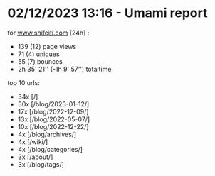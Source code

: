 # 02/12/2023 13:16 - Umami report
for www.shifeiti.com [24h] :

 - 139 (12) page views
 - 71 (4) uniques
 - 55 (7) bounces
 - 2h 35' 21'' (-1h 9' 57'') totaltime


top 10 urls:
 - 34x [/]
 - 30x [/blog/2023-01-12/]
 - 17x [/blog/2022-12-09/]
 - 13x [/blog/2022-05-07/]
 - 10x [/blog/2022-12-22/]
 - 4x [/blog/archives/]
 - 4x [/wiki/]
 - 4x [/blog/categories/]
 - 3x [/about/]
 - 3x [/blog/tags/]


